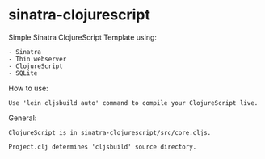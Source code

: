 sinatra-clojurescript
=====================

Simple Sinatra ClojureScript Template using:

	- Sinatra
	- Thin webserver
	- ClojureScript
	- SQLite

How to use:

	Use 'lein cljsbuild auto' command to compile your ClojureScript live.

General:

	ClojureScript is in sinatra-clojurescript/src/core.cljs.

	Project.clj determines 'cljsbuild' source directory.
